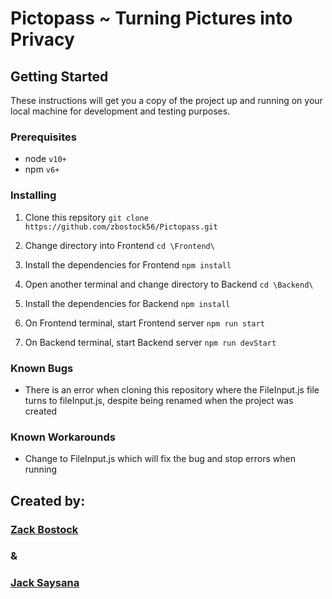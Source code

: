 # Pictopass ~ Turning Pictures into Privacy

## Getting Started
These instructions will get you a copy of the project up and running on your local machine for development and testing purposes.

### Prerequisites

- node `v10+`
- npm `v6+`

### Installing

1. Clone this repsitory
   `git clone https://github.com/zbostock56/Pictopass.git`

2. Change directory into Frontend
   `cd \Frontend\`

3. Install the dependencies for Frontend
   `npm install`

4. Open another terminal and change directory to Backend
   `cd \Backend\`

5. Install the dependencies for Backend
   `npm install`
   
6. On Frontend terminal, start Frontend server
   `npm run start`
   
7. On Backend terminal, start Backend server
   `npm run devStart`
   
### Known Bugs
- There is an error when cloning this repository where the FileInput.js file turns to fileInput.js, despite being renamed when the project was created

### Known Workarounds
- Change to FileInput.js which will fix the bug and stop errors when running
   

## Created by:
### [Zack Bostock](https://github.com/zbostock56)
### &
### [Jack Saysana](https://github.com/Jack-Saysana)
